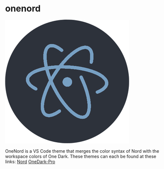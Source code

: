# onenord
![onenord icon](https://raw.githubusercontent.com/Taren-Ko/onenord/master/icon.png)

OneNord is a VS Code theme that merges the color syntax of Nord with the workspace colors of One Dark.
These themes can each be found at these links:
[Nord](https://github.com/arcticicestudio/nord-visual-studio-code)
[OneDark-Pro](https://github.com/Binaryify/OneDark-Pro)
